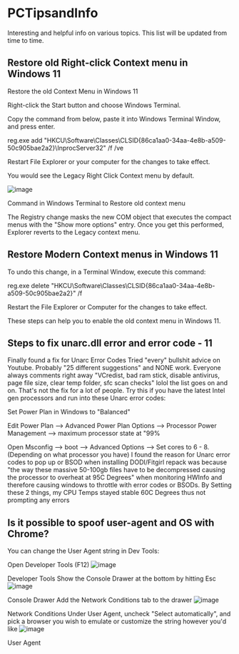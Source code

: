 # PCTipsandInfo
Interesting and helpful info on various topics.
This list will be updated from time to time.

## Restore old Right-click Context menu in Windows 11
Restore the old Context Menu in Windows 11



Right-click the Start button and choose Windows Terminal.

Copy the command from below, paste it into Windows Terminal Window, and press enter.

reg.exe add "HKCU\Software\Classes\CLSID\{86ca1aa0-34aa-4e8b-a509-50c905bae2a2}\InprocServer32" /f /ve

Restart File Explorer or your computer for the changes to take effect.

You would see the Legacy Right Click Context menu by default.



![image](https://github.com/user-attachments/assets/5bf3ef0e-1864-4d48-8f18-010ccdcf2167)


Command in Windows Terminal to Restore old context menu 



The Registry change masks the new COM object that executes the compact menus with the "Show more options" entry. Once you get this performed, Explorer reverts to the Legacy context menu. 




## Restore Modern Context menus in Windows 11



To undo this change, in a Terminal Window, execute this command:

reg.exe delete "HKCU\Software\Classes\CLSID\{86ca1aa0-34aa-4e8b-a509-50c905bae2a2}" /f



Restart the File Explorer or Computer for the changes to take effect.


These steps can help you to enable the old context menu in Windows 11.

## Steps to fix unarc.dll error and error code - 11
Finally found a fix for Unarc Error Codes
Tried "every" bullshit advice on Youtube. Probably "25 different suggestions" and NONE work.
Everyone always comments right away "VCredist, bad ram stick, disable antivirus, page file size, clear temp folder, sfc scan checks" lolol the list goes on and on. That's not the fix for a lot of people.
Try this if you have the latest Intel gen processors and run into these Unarc error codes:

Set Power Plan in Windows to "Balanced"

Edit Power Plan --> Advanced Power Plan Options --> Processor Power Management --> maximum processor state at "99%

Open Msconfig --> boot --> Advanced Options --> Set cores to 6 - 8. (Depending on what processor you have)
I found the reason for Unarc error codes to pop up or BSOD when installing DODI/Fitgirl repack was because "the way these massive 50-100gb files have to be decompressed causing the processor to overheat at 95C Degrees" when monitoring HWInfo and therefore causing windows to throttle with error codes or BSODs. By Setting these 2 things, my CPU Temps stayed stable 60C Degrees thus not prompting any errors

## Is it possible to spoof user-agent and OS with Chrome?

You can change the User Agent string in Dev Tools:

Open Developer Tools (F12)
![image](https://github.com/user-attachments/assets/3ad81010-bd50-4d82-b825-a7a02bee8155)

Developer Tools
Show the Console Drawer at the bottom by hitting Esc
![image](https://github.com/user-attachments/assets/68f036eb-c23f-4f39-86bb-47780f3d1c4a)

Console Drawer
Add the Network Conditions tab to the drawer
![image](https://github.com/user-attachments/assets/cd22e85d-0cae-4d9b-8a16-2f89770c2691)

Network Conditions
Under User Agent, uncheck "Select automatically", and pick a browser you wish to emulate or customize the string however you'd like
![image](https://github.com/user-attachments/assets/1639e539-de0c-4a1d-9b57-780983ec6359)

User Agent
